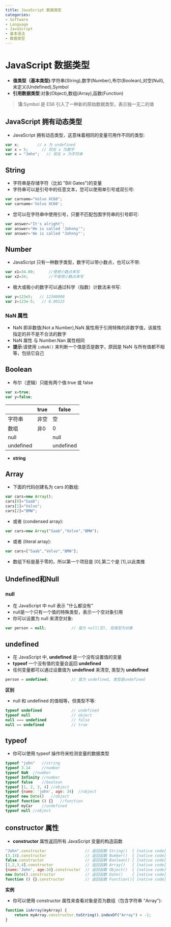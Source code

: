 ```yaml
---
title: JavaScript 数据类型
categories:
- Software
- Language
- JavaScript
- 基本语法
- 数据类型
---
```

# JavaScript 数据类型

- **值类型（基本类型)**:字符串(String),数字(Number),布尔(Boolean),对空(Null),未定义(Undefined),Symbol
- **引用数据类型**:对象(Object),数组(Array),函数(Function)

> **注**:Symbol 是 ES6 引入了一种新的原始数据类型，表示独一无二的值

## JavaScript 拥有动态类型

- JavaScript 拥有动态类型，这意味着相同的变量可用作不同的类型:

```js
var x;        // x 为 undefined
var x = 5;      // 现在 x 为数字
var x = "John";   // 现在 x 为字符串
```

## String

- 字符串是存储字符（比如 "Bill Gates")的变量
- 字符串可以是引号中的任意文本，您可以使用单引号或双引号:

```js
var carname="Volvo XC60";
var carname='Volvo XC60';
```

- 您可以在字符串中使用引号，只要不匹配包围字符串的引号即可:

```js
var answer="It's alright";
var answer="He is called 'Johnny'";
var answer='He is called "Johnny"';
```

## Number

- JavaScript 只有一种数字类型，数字可以带小数点，也可以不带:

```js
var x1=34.00;      //使用小数点来写
var x2=34;         //不使用小数点来写
```

- 极大或极小的数字可以通过科学（指数）计数法来书写:

```js
var y=123e5;   // 12300000
var z=123e-5;   // 0.00123
```

### NaN 属性

- NaN 即非数值(Not a Number),NaN 属性用于引用特殊的非数字值，该属性指定的并不是不合法的数字
- NaN 属性 与 Number.Nan 属性相同
- **提示**:请使用 `isNaN()` 来判断一个值是否是数字，原因是 NaN 与所有值都不相等，包括它自己

## Boolean

- 布尔（逻辑）只能有两个值:true 或 false

```js
var x=true;
var y=false;
```

|           | true | false     |
| --------- | ---- | --------- |
| 字符串    | 非空 | 空        |
| 数组      | 非0  | 0         |
| null      |      | null      |
| undefined |      | undefined |

- **string**

## Array

- 下面的代码创建名为 cars 的数组:

```js
var cars=new Array();
cars[0]="Saab";
cars[1]="Volvo";
cars[2]="BMW";
```

- 或者 (condensed array):

```js
var cars=new Array("Saab","Volvo","BMW");
```

- 或者 (literal array):

```js
var cars=["Saab","Volvo","BMW"];
```

- 数组下标是基于零的，所以第一个项目是 [0],第二个是 [1],以此类推

## Undefined和Null

### null

- 在 JavaScript 中 null 表示 "什么都没有"
- null是一个只有一个值的特殊类型，表示一个空对象引用
- 你可以设置为 null 来清空对象:

```js
var person = null;           // 值为 null(空), 但类型为对象
```

## undefined

- 在 JavaScript 中, **undefined** 是一个没有设置值的变量
- **typeof** 一个没有值的变量会返回 **undefined**
- 任何变量都可以通过设置值为 **undefined** 来清空, 类型为 **undefined**

```js
person = undefined;          // 值为 undefined, 类型是undefined
```

**区别**

- null 和 undefined 的值相等，但类型不等:

```js
typeof undefined             // undefined
typeof null                  // object
null === undefined           // false
null == undefined            // true
```

## typeof

- 你可以使用 typeof 操作符来检测变量的数据类型

```javascript
typeof "john"	//string
typeof 3.14 	//number
typeof NaN	//number
typeof Infinity	//number
typeof false	//boolean
typeof [1, 2, 3, 4]	//object
typeof {name: 'john', age: 34}	//object
typeof new Date()	//object
typeof function () {}	//function
typeof myCar	//undefined
typeof null	//object
```

## constructor 属性

- **constructor** 属性返回所有 JavaScript 变量的构造函数

```js
"John".constructor                 // 返回函数 String()  { [native code] }
(3.14).constructor                 // 返回函数 Number()  { [native code] }
false.constructor                  // 返回函数 Boolean() { [native code] }
[1,2,3,4].constructor              // 返回函数 Array()   { [native code] }
{name:'John', age:34}.constructor  // 返回函数 Object()  { [native code] }
new Date().constructor             // 返回函数 Date()    { [native code] }
function () {}.constructor         // 返回函数 Function(){ [native code] }
```

**实例**

- 你可以使用 constructor 属性来查看对象是否为数组（包含字符串 "Array"):

```js
function isArray(myArray) {
    return myArray.constructor.toString().indexOf("Array") > -1;
}
```
